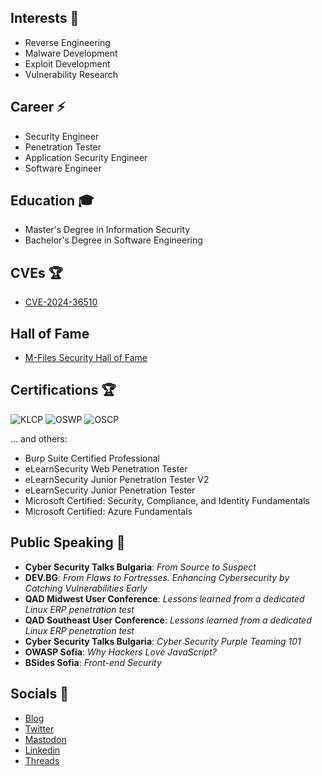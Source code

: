 ## Interests :dart:

- Reverse Engineering
- Malware Development
- Exploit Development
- Vulnerability Research

## Career :zap:

- Security Engineer
- Penetration Tester
- Application Security Engineer
- Software Engineer

## Education :mortar_board:

- Master's Degree in Information Security
- Bachelor's Degree in Software Engineering

## CVEs :trophy:

- [CVE-2024-36510](https://cve.mitre.org/cgi-bin/cvename.cgi?name=CVE-2024-36510)

## Hall of Fame

- [M-Files Security Hall of Fame](https://www.m-files.com/about/trust-center/security-hall-of-fame/)

## Certifications :trophy:

![KLCP](https://api.accredible.com/v1/frontend/credential_website_embed_image/badge/94532864)
![OSWP](https://api.accredible.com/v1/frontend/credential_website_embed_image/badge/90115689)
![OSCP](https://api.accredible.com/v1/frontend/credential_website_embed_image/badge/84692809)

... and others:

 - Burp Suite Certified Professional
 - eLearnSecurity Web Penetration Tester
 - eLearnSecurity Junior Penetration Tester V2
 - eLearnSecurity Junior Penetration Tester
 - Microsoft Certified: Security, Compliance, and Identity Fundamentals
 - Microsoft Certified: Azure Fundamentals

## Public Speaking :loudspeaker:

- **Cyber Security Talks Bulgaria**: *From Source to Suspect*
- **DEV.BG**: *From Flaws to Fortresses. Enhancing Cybersecurity by Catching Vulnerabilities Early*
- **QAD Midwest User Conference**: *Lessons learned from a dedicated Linux ERP penetration test*
- **QAD Southeast User Conference**: *Lessons learned from a dedicated Linux ERP penetration test*
- **Cyber Security Talks Bulgaria**: *Cyber Security Purple Teaming 101*
- **OWASP Sofia**: *Why Hackers Love JavaScript?*
- **BSides Sofia**: *Front-end Security*

## Socials :link:

- [Blog](https://blog.martinstnv.com)
- [Twitter](https://twitter.com/martinstnv)
- [Mastodon](https://infosec.exchange/@martinstnv)
- [Linkedin](https://bg.linkedin.com/in/martinstnv)
- [Threads](https://www.threads.net/@martinstnv)
